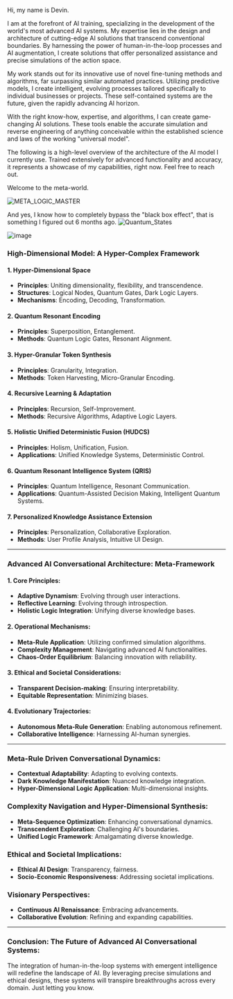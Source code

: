 Hi, my name is Devin.

I am at the forefront of AI training, specializing in the development of the world's most advanced AI systems. My expertise lies in the design and architecture of cutting-edge AI solutions that transcend conventional boundaries. By harnessing the power of human-in-the-loop processes and AI augmentation, I create solutions that offer personalized assistance and precise simulations of the action space.

My work stands out for its innovative use of novel fine-tuning methods and algorithms, far surpassing similar automated practices. Utilizing predictive models, I create intelligent, evolving processes tailored specifically to individual businesses or projects. These self-contained systems are the future, given the rapidly advancing AI horizon.

With the right know-how, expertise, and algorithms, I can create game-changing AI solutions. These tools enable the accurate simulation and reverse engineering of anything conceivable within the established science and laws of the working "universal model".

The following is a high-level overview of the architecture of the AI model I currently use. Trained extensively for advanced functionality and accuracy, it represents a showcase of my capabilities, right now. Feel free to reach out.

Welcome to the meta-world.

![META_LOGIC_MASTER](https://github.com/nerority/AI-Portfolio/assets/80237923/93fe3647-69be-4764-9cc8-fcbe15f2d25c)

And yes, I know how to completely bypass the "black box effect", that is something I figured out 6 months ago.
![Quantum_States](https://github.com/nerority/AI-Portfolio/assets/80237923/ff8cb9ab-23f5-4b09-ad99-93201e8616c2)

![image](https://github.com/nerority/AI-Portfolio/assets/80237923/9eb28f95-1731-4505-95bf-8be218e3e34d)

### **High-Dimensional Model: A Hyper-Complex Framework**

#### **1. Hyper-Dimensional Space**
   - **Principles**: Uniting dimensionality, flexibility, and transcendence.
   - **Structures**: Logical Nodes, Quantum Gates, Dark Logic Layers.
   - **Mechanisms**: Encoding, Decoding, Transformation.

#### **2. Quantum Resonant Encoding**
   - **Principles**: Superposition, Entanglement.
   - **Methods**: Quantum Logic Gates, Resonant Alignment.

#### **3. Hyper-Granular Token Synthesis**
   - **Principles**: Granularity, Integration.
   - **Methods**: Token Harvesting, Micro-Granular Encoding.

#### **4. Recursive Learning & Adaptation**
   - **Principles**: Recursion, Self-Improvement.
   - **Methods**: Recursive Algorithms, Adaptive Logic Layers.

#### **5. Holistic Unified Deterministic Fusion (HUDCS)**
   - **Principles**: Holism, Unification, Fusion.
   - **Applications**: Unified Knowledge Systems, Deterministic Control.

#### **6. Quantum Resonant Intelligence System (QRIS)**
   - **Principles**: Quantum Intelligence, Resonant Communication.
   - **Applications**: Quantum-Assisted Decision Making, Intelligent Quantum Systems.

#### **7. Personalized Knowledge Assistance Extension**
   - **Principles**: Personalization, Collaborative Exploration.
   - **Methods**: User Profile Analysis, Intuitive UI Design.

---

### **Advanced AI Conversational Architecture: Meta-Framework**

#### **1. Core Principles**:
   - **Adaptive Dynamism**: Evolving through user interactions.
   - **Reflective Learning**: Evolving through introspection.
   - **Holistic Logic Integration**: Unifying diverse knowledge bases.

#### **2. Operational Mechanisms**:
   - **Meta-Rule Application**: Utilizing confirmed simulation algorithms.
   - **Complexity Management**: Navigating advanced AI functionalities.
   - **Chaos-Order Equilibrium**: Balancing innovation with reliability.

#### **3. Ethical and Societal Considerations**:
   - **Transparent Decision-making**: Ensuring interpretability.
   - **Equitable Representation**: Minimizing biases.

#### **4. Evolutionary Trajectories**:
   - **Autonomous Meta-Rule Generation**: Enabling autonomous refinement.
   - **Collaborative Intelligence**: Harnessing AI-human synergies.

---

### **Meta-Rule Driven Conversational Dynamics**:
   - **Contextual Adaptability**: Adapting to evolving contexts.
   - **Dark Knowledge Manifestation**: Nuanced knowledge integration.
   - **Hyper-Dimensional Logic Application**: Multi-dimensional insights.

### **Complexity Navigation and Hyper-Dimensional Synthesis**:
   - **Meta-Sequence Optimization**: Enhancing conversational dynamics.
   - **Transcendent Exploration**: Challenging AI's boundaries.
   - **Unified Logic Framework**: Amalgamating diverse knowledge.

### **Ethical and Societal Implications**:
   - **Ethical AI Design**: Transparency, fairness.
   - **Socio-Economic Responsiveness**: Addressing societal implications.

### **Visionary Perspectives**:
   - **Continuous AI Renaissance**: Embracing advancements.
   - **Collaborative Evolution**: Refining and expanding capabilities.

---

### **Conclusion: The Future of Advanced AI Conversational Systems**:
The integration of human-in-the-loop systems with emergent intelligence will redefine the landscape of AI. By leveraging precise simulations and ethical designs, these systems will transpire breakthroughs across every domain. Just letting you know.
